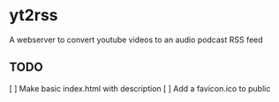 # yt2rss
A webserver to convert youtube videos to an audio podcast RSS feed


## TODO
 [ ] Make basic index.html with description
 [ ] Add a favicon.ico to public
